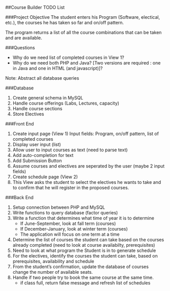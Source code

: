 ##Course Builder TODO List

###Project Objective
The student enters his Program (Software, electical, etc.), the courses he has taken so far and on/off pattern.

The program returns a list of all the course combinations that can be taken and are available.

###Questions

- Why do we need list of completed courses in View 1?
- Why do we need both PHP and Java? [Two versions are required : one in Java and one in HTML (and javascript)]?

Note: Abstract all database queries

###Database

1. Create general schema in MySQL
2. Handle course offerings (Labs, Lectures, capacity)
3. Handle course sections
4. Store Electives


###Front End

1. Create input page (View 1)
    Input fields: Program, on/off pattern, list of completed courses
2. Display user input (list)
3. Allow user to input courses as text (need to parse text)
4. Add auto-completion for text
5. Add Submission Button
6. Assume courses and electives are seperated by the user 
   (maybe 2 input fields)
7. Create schedule page (View 2)
8. This View asks the student to select the electives he wants to take and to confirm that he will register in the proposed courses.


###Back End

1. Setup connection between PHP and MySQL
2. Write functions to query database (factor queries)
3. Write a function that determines what time of year it is to determine
    - If June-September, look at fall term (courses)
    - If December-January, look at winter  term (courses) 
    - The application will focus on one term at a time
4. Determine the list of courses the student can take based on the courses already completed (need to look at course availabilty, prerequisites)
5. Need to look at what program the Student is in to generate schedule
6. For the electives, identify the courses the student can take, based on prerequisites, availability and schedule
7. From the student’s confirmation, update the database of courses change the number of available seats. 
8. Handle if two people try to book the same course at the same time.
    - if class full, return false message and refresh list of schedules
